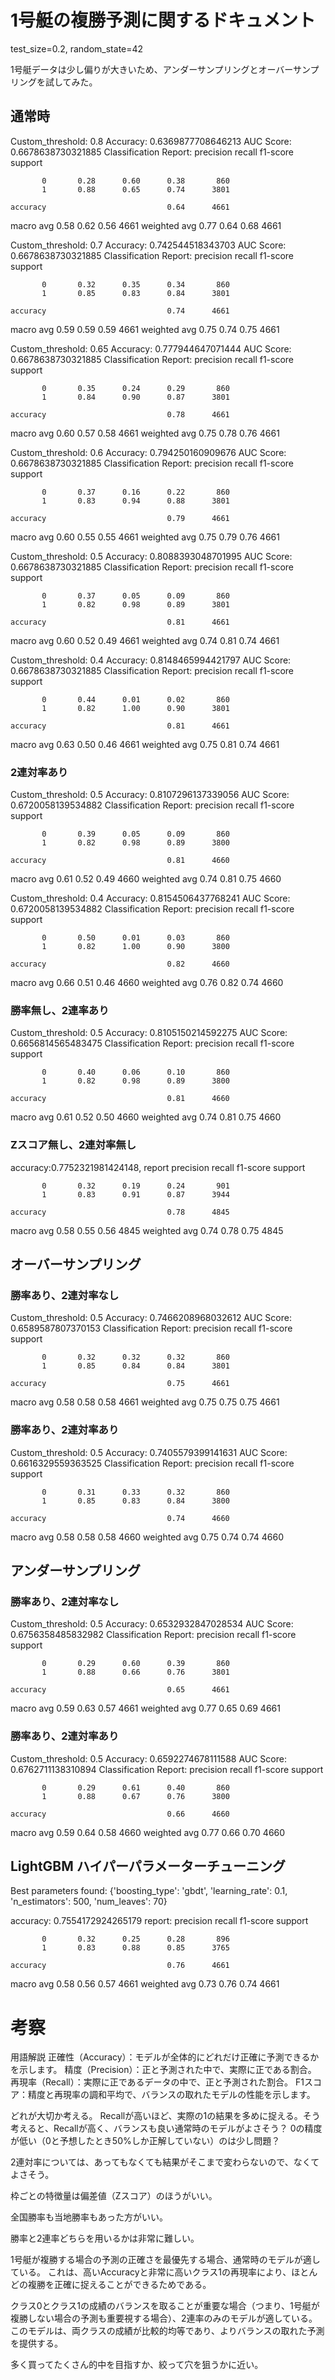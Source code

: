 # 1号艇の複勝予測に関するドキュメント
test_size=0.2, random_state=42

1号艇データは少し偏りが大きいため、アンダーサンプリングとオーバーサンプリングを試してみた。


## 通常時
Custom_threshold: 0.8
Accuracy: 0.6369877708646213
AUC Score: 0.6678638730321885
Classification Report:
              precision    recall  f1-score   support

           0       0.28      0.60      0.38       860
           1       0.88      0.65      0.74      3801

    accuracy                           0.64      4661
   macro avg       0.58      0.62      0.56      4661
weighted avg       0.77      0.64      0.68      4661

Custom_threshold: 0.7
Accuracy: 0.742544518343703
AUC Score: 0.6678638730321885
Classification Report:
              precision    recall  f1-score   support

           0       0.32      0.35      0.34       860
           1       0.85      0.83      0.84      3801

    accuracy                           0.74      4661
   macro avg       0.59      0.59      0.59      4661
weighted avg       0.75      0.74      0.75      4661

Custom_threshold: 0.65
Accuracy: 0.777944647071444
AUC Score: 0.6678638730321885
Classification Report:
              precision    recall  f1-score   support

           0       0.35      0.24      0.29       860
           1       0.84      0.90      0.87      3801

    accuracy                           0.78      4661
   macro avg       0.60      0.57      0.58      4661
weighted avg       0.75      0.78      0.76      4661

Custom_threshold: 0.6
Accuracy: 0.794250160909676
AUC Score: 0.6678638730321885
Classification Report:
              precision    recall  f1-score   support

           0       0.37      0.16      0.22       860
           1       0.83      0.94      0.88      3801

    accuracy                           0.79      4661
   macro avg       0.60      0.55      0.55      4661
weighted avg       0.75      0.79      0.76      4661

Custom_threshold: 0.5
Accuracy: 0.8088393048701995
AUC Score: 0.6678638730321885
Classification Report:
              precision    recall  f1-score   support

           0       0.37      0.05      0.09       860
           1       0.82      0.98      0.89      3801

    accuracy                           0.81      4661
   macro avg       0.60      0.52      0.49      4661
weighted avg       0.74      0.81      0.74      4661

Custom_threshold: 0.4
Accuracy: 0.8148465994421797
AUC Score: 0.6678638730321885
Classification Report:
              precision    recall  f1-score   support

           0       0.44      0.01      0.02       860
           1       0.82      1.00      0.90      3801

    accuracy                           0.81      4661
   macro avg       0.63      0.50      0.46      4661
weighted avg       0.75      0.81      0.74      4661



### 2連対率あり
Custom_threshold: 0.5
Accuracy: 0.8107296137339056
AUC Score: 0.6720058139534882
Classification Report:
              precision    recall  f1-score   support

           0       0.39      0.05      0.09       860
           1       0.82      0.98      0.89      3800

    accuracy                           0.81      4660
   macro avg       0.61      0.52      0.49      4660
weighted avg       0.74      0.81      0.75      4660

Custom_threshold: 0.4
Accuracy: 0.8154506437768241
AUC Score: 0.6720058139534882
Classification Report:
              precision    recall  f1-score   support

           0       0.50      0.01      0.03       860
           1       0.82      1.00      0.90      3800

    accuracy                           0.82      4660
   macro avg       0.66      0.51      0.46      4660
weighted avg       0.76      0.82      0.74      4660


### 勝率無し、2連率あり
Custom_threshold: 0.5
Accuracy: 0.8105150214592275
AUC Score: 0.6656814565483475
Classification Report: 
              precision    recall  f1-score   support

           0       0.40      0.06      0.10       860
           1       0.82      0.98      0.89      3800

    accuracy                           0.81      4660
   macro avg       0.61      0.52      0.50      4660
weighted avg       0.74      0.81      0.75      4660


### Zスコア無し、2連対率無し
accuracy:0.7752321981424148, 
report              precision    recall  f1-score   support

           0       0.32      0.19      0.24       901
           1       0.83      0.91      0.87      3944

    accuracy                           0.78      4845
   macro avg       0.58      0.55      0.56      4845
weighted avg       0.74      0.78      0.75      4845



## オーバーサンプリング
### 勝率あり、2連対率なし
Custom_threshold: 0.5
Accuracy: 0.7466208968032612
AUC Score: 0.6589587807370153
Classification Report:
              precision    recall  f1-score   support

           0       0.32      0.32      0.32       860
           1       0.85      0.84      0.84      3801

    accuracy                           0.75      4661
   macro avg       0.58      0.58      0.58      4661
weighted avg       0.75      0.75      0.75      4661


### 勝率あり、2連対率あり
Custom_threshold: 0.5
Accuracy: 0.7405579399141631
AUC Score: 0.6616329559363525
Classification Report:
              precision    recall  f1-score   support

           0       0.31      0.33      0.32       860
           1       0.85      0.83      0.84      3800

    accuracy                           0.74      4660
   macro avg       0.58      0.58      0.58      4660
weighted avg       0.75      0.74      0.74      4660



## アンダーサンプリング
### 勝率あり、2連対率なし
Custom_threshold: 0.5
Accuracy: 0.6532932847028534
AUC Score: 0.6756358485832982
Classification Report:
              precision    recall  f1-score   support

           0       0.29      0.60      0.39       860
           1       0.88      0.66      0.76      3801

    accuracy                           0.65      4661
   macro avg       0.59      0.63      0.57      4661
weighted avg       0.77      0.65      0.69      4661


### 勝率あり、2連対率あり
Custom_threshold: 0.5
Accuracy: 0.6592274678111588
AUC Score: 0.6762711138310894
Classification Report:
              precision    recall  f1-score   support

           0       0.29      0.61      0.40       860
           1       0.88      0.67      0.76      3800

    accuracy                           0.66      4660
   macro avg       0.59      0.64      0.58      4660
weighted avg       0.77      0.66      0.70      4660




## LightGBM ハイパーパラメーターチューニング
Best parameters found: {'boosting_type': 'gbdt', 'learning_rate': 0.1, 'n_estimators': 500, 'num_leaves': 70}

accuracy: 0.7554172924265179
report:               precision    recall  f1-score   support

           0       0.32      0.25      0.28       896
           1       0.83      0.88      0.85      3765

    accuracy                           0.76      4661
   macro avg       0.58      0.56      0.57      4661
weighted avg       0.73      0.76      0.74      4661


# 考察
用語解説
正確性（Accuracy）：モデルが全体的にどれだけ正確に予測できるかを示します。
精度（Precision）：正と予測された中で、実際に正である割合。
再現率（Recall）：実際に正であるデータの中で、正と予測された割合。
F1スコア：精度と再現率の調和平均で、バランスの取れたモデルの性能を示します。

どれが大切か考える。
Recallが高いほど、実際の1の結果を多めに捉える。そう考えると、Recallが高く、バランスも良い通常時のモデルがよさそう？
0の精度が低い（0と予想したとき50%しか正解していない）のは少し問題？

2連対率については、あってもなくても結果がそこまで変わらないので、なくてよさそう。

枠ごとの特徴量は偏差値（Zスコア）のほうがいい。

全国勝率も当地勝率もあった方がいい。


勝率と2連率どちらを用いるかは非常に難しい。

1号艇が複勝する場合の予測の正確さを最優先する場合、通常時のモデルが適している。
これは、高いAccuracyと非常に高いクラス1の再現率により、ほとんどの複勝を正確に捉えることができるためである。

クラス0とクラス1の成績のバランスを取ることが重要な場合（つまり、1号艇が複勝しない場合の予測も重要視する場合）、2連率のみのモデルが適している。
このモデルは、両クラスの成績が比較的均等であり、よりバランスの取れた予測を提供する。

多く買ってたくさん的中を目指すか、絞って穴を狙うかに近い。





